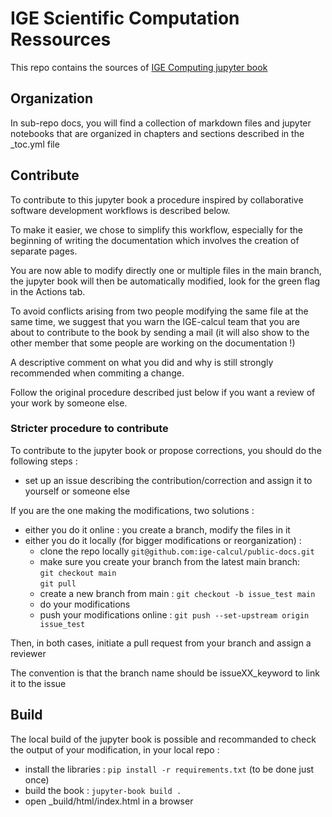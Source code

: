 # IGE Scientific Computation Ressources

This repo contains the sources of [IGE Computing jupyter book](https://ige-calcul.github.io/public-docs/docs/index.html)

## Organization

In sub-repo docs, you will find a collection of markdown files and jupyter notebooks that are organized in chapters and sections described in the _toc.yml file

## Contribute

To contribute to this jupyter book a procedure inspired by collaborative software development workflows is described below.

To make it easier, we chose to simplify this workflow, especially for the beginning of writing the documentation which involves the creation of separate pages.

You are now able to modify directly one or multiple files in the main branch, the jupyter book will then be automatically modified, look for the green flag in the Actions tab.

To avoid conflicts arising from two people modifying the same file at the same time, we suggest that you warn the IGE-calcul team that you are about to contribute to the book by sending a mail (it will also show to the other member that some people are working on the documentation !)

A descriptive comment on what you did and why is still strongly recommended when commiting a change.

Follow the original procedure described just below if you want a review of your work by someone else.

### Stricter procedure to contribute 

To contribute to the jupyter book or propose corrections, you should do the following steps :
  - set up an issue describing the contribution/correction and assign it to yourself or someone else
 
If you are the one making the modifications, two solutions :
  - either you do it online : you create a branch, modify the files in it
  - either you do it locally (for bigger modifications or reorganization) :
     -  clone the repo locally ```git@github.com:ige-calcul/public-docs.git```
     -  make sure you create your branch from the latest main branch: \
       `git checkout main` \
       `git pull`
     -  create a new branch from main : ```git checkout -b issue_test main```
     -  do your modifications
     -  push your modifications online : ```git push --set-upstream origin issue_test```

Then, in both cases, initiate a pull request from your branch and assign a reviewer

The convention is that the branch name should be issueXX_keyword to link it to the issue 

## Build 

The local build of the jupyter book is possible and recommanded to check the output of your modification, in your local repo :
   - install the libraries : ```pip install -r requirements.txt``` (to be done just once)
   - build the book : ```jupyter-book build .```
   - open _build/html/index.html in a browser

